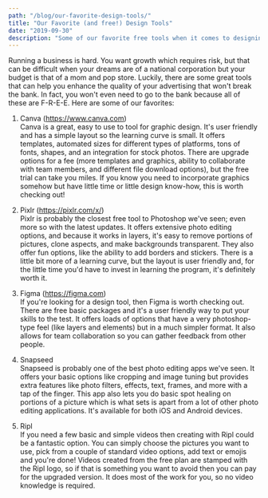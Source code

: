 ```yaml
---
path: "/blog/our-favorite-design-tools/"
title: "Our Favorite (and free!) Design Tools"
date: "2019-09-30"
description: "Some of our favorite free tools when it comes to designing graphics, images, and other content. Estimated reading time 2.5 minutes"
---
```


Running a business is hard. You want growth which requires risk, but that can be difficult when your dreams are of a national corporation but your budget is that of a mom and pop store. Luckily, there are some great tools that can help you enhance the quality of your advertising that won't break the bank. In fact, you won't even need to go to the bank because all of these are F-R-E-E. Here are some of our favorites:

1. Canva (https://www.canva.com)  
   Canva is a great, easy to use to tool for graphic design. It's user friendly and has a simple layout so the learning curve is small. It offers templates, automated sizes for different types of platforms, tons of fonts, shapes, and an integration for stock photos. There are upgrade options for a fee (more templates and graphics, ability to collaborate with team members, and different file download options), but the free trial can take you miles. If you know you need to incorporate graphics somehow but have little time or little design know-how, this is worth checking out!

2. Pixlr (https://pixlr.com/x/)  
   Pixlr is probably the closest free tool to Photoshop we've seen; even more so with the latest updates. It offers extensive photo editing options, and because it works in layers, it's easy to remove portions of pictures, clone aspects, and make backgrounds transparent. They also offer fun options, like the ability to add borders and stickers. There is a little bit more of a learning curve, but the layout is user friendly and, for the little time you'd have to invest in learning the program, it's definitely worth it.

3. Figma (https://figma.com)  
   If you're looking for a design tool, then Figma is worth checking out. There are free basic packages and it's a user friendly way to put your skills to the test. It offers loads of options that have a very photoshop-type feel (like layers and elements) but in a much simpler format. It also allows for team collaboration so you can gather feedback from other people.

4. Snapseed  
   Snapseed is probably one of the best photo editing apps we've seen. It offers your basic options like cropping and image tuning but provides extra features like photo filters, effects, text, frames, and more with a tap of the finger. This app also lets you do basic spot healing on portions of a picture which is what sets is apart from a lot of other photo editing applications. It's available for both iOS and Android devices.

5. Ripl  
   If you need a few basic and simple videos then creating with Ripl could be a fantastic option. You can simply choose the pictures you want to use, pick from a couple of standard video options, add text or emojis and you're done! Videos created from the free plan are stamped with the Ripl logo, so if that is something you want to avoid then you can pay for the upgraded version. It does most of the work for you, so no video knowledge is required.
